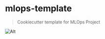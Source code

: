 # mlops-template
> Cookiecutter template for MLOps Project

![Alt](https://repobeats.axiom.co/api/embed/c2c291aa97bd93eb3c9c3e19ff0ddd8c8a55cbf8.svg "Repobeats analytics image")
